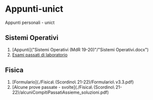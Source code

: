 # Appunti-unict
Appunti personali - unict

## Sistemi Operativi
1. [Appunti]("Sistemi Operativi (MdR 19-20)"/"Sistemi Operativi.docx")
2. [Esami passati di laboratorio](https://github.com/aremi0/lab-os-unict)

## Fisica
1. [Formulario](./Fisica\ \(Scordino\ 21-22\)/Formulario\ v3.3.pdf)
2. [Alcune prove passate - svolte](./Fisica\ \(Scordino\ 21-22\)/alcuniCompitiPassatiAssieme_soluzioni.pdf)
